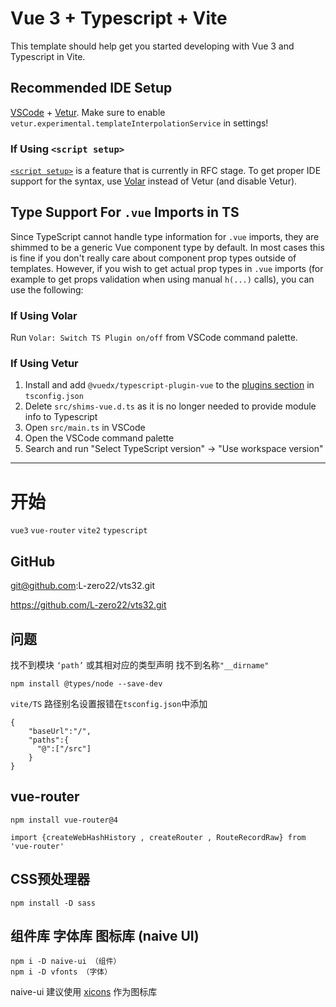 # Vue 3 + Typescript + Vite

This template should help get you started developing with Vue 3 and Typescript in Vite.

## Recommended IDE Setup

[VSCode](https://code.visualstudio.com/) + [Vetur](https://marketplace.visualstudio.com/items?itemName=octref.vetur). Make sure to enable `vetur.experimental.templateInterpolationService` in settings!

### If Using `<script setup>`

[`<script setup>`](https://github.com/vuejs/rfcs/pull/227) is a feature that is currently in RFC stage. To get proper IDE support for the syntax, use [Volar](https://marketplace.visualstudio.com/items?itemName=johnsoncodehk.volar) instead of Vetur (and disable Vetur).

## Type Support For `.vue` Imports in TS

Since TypeScript cannot handle type information for `.vue` imports, they are shimmed to be a generic Vue component type by default. In most cases this is fine if you don't really care about component prop types outside of templates. However, if you wish to get actual prop types in `.vue` imports (for example to get props validation when using manual `h(...)` calls), you can use the following:

### If Using Volar

Run `Volar: Switch TS Plugin on/off` from VSCode command palette.

### If Using Vetur

1. Install and add `@vuedx/typescript-plugin-vue` to the [plugins section](https://www.typescriptlang.org/tsconfig#plugins) in `tsconfig.json`
2. Delete `src/shims-vue.d.ts` as it is no longer needed to provide module info to Typescript
3. Open `src/main.ts` in VSCode
4. Open the VSCode command palette
5. Search and run "Select TypeScript version" -> "Use workspace version"

***

# 开始
`vue3` `vue-router`  `vite2` `typescript`



## GitHub
git@github.com:L-zero22/vts32.git

https://github.com/L-zero22/vts32.git

## 问题
找不到模块 `‘path’` 或其相对应的类型声明
找不到名称`"__dirname"`
```
npm install @types/node --save-dev
```

`vite/TS` 路径别名设置报错在`tsconfig.json`中添加

```
{
    "baseUrl":"/",
    "paths":{
      "@":["/src"]
    }
}
```

## vue-router
    npm install vue-router@4

    import {createWebHashHistory , createRouter , RouteRecordRaw} from 'vue-router'


## CSS预处理器
    npm install -D sass


## 组件库 字体库 图标库 (naive UI)
    npm i -D naive-ui （组件）
    npm i -D vfonts （字体）

naive-ui 建议使用 [xicons](https://www.xicons.org/#/)  作为图标库

